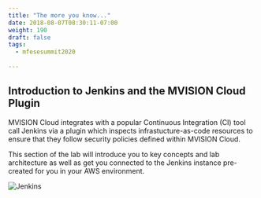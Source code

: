 ```yaml
---
title: "The more you know..."
date: 2018-08-07T08:30:11-07:00
weight: 190
draft: false
tags:
  - mfesesummit2020
  
---
```


## Introduction to Jenkins and the MVISION Cloud Plugin

MVISION Cloud integrates with a popular Continuous Integration (CI) tool call Jenkins via a plugin which inspects infrastucture-as-code resources to ensure that they follow security policies defined within MVISION Cloud.

This section of the lab will introduce you to key concepts and lab architecture as well as get you connected to the Jenkins instance pre-created for you in your AWS environment.

![Jenkins](/images/mfe/jenkins.png?classes=border,shadow)